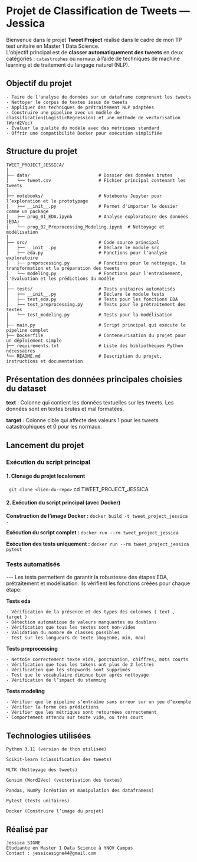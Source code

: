 # Projet de Classification de Tweets — Jessica

Bienvenue dans le projet **Tweet Project** réalisé dans le cadre de mon TP test unitaire en Master 1 Data Science.  
L'objectif principal est de **classer automatiquement des tweets** en deux catégories : `catastrophes` ou `normaux` à l’aide de techniques de machine learning et de traitement du langage naturel (NLP).


## Objectif du projet 
```
- Faire de l'analyse de données sur un dataframe comprenant les tweets 
- Nettoyer le corpus de textes issus de tweets
- Appliquer des techniques de prétraitement NLP adaptées
- Construire une pipeline avec un modèle de classification(LogisticRegression) et une méthode de vectorisation (Word2Vec)
- Évaluer la qualité du modèle avec des métriques standard
- Offrir une compatibilité Docker pour exécution simplifiée 
```

## Structure du projet
```
TWEET_PROJECT_JESSICA/
│
├── data/                          # Dossier des données brutes
│   └── tweet.csv                  # Fichier principal contenant les tweets
│
├── notebooks/                     # Notebooks Jupyter pour l’exploration et le prototypage
│   ├── __init__.py                # Permet d'importer le dossier comme un package
│   ├── prog_01_EDA.ipynb          # Analyse exploratoire des données (EDA)
│   └── prog_02_Preprocessing_Modeling.ipynb  # Nettoyage et modélisation
│
├── src/                           # Code source principal
│   ├── __init__.py                # Déclare le module src
│   ├── eda.py                     # Fonctions pour l'analyse exploratoire
│   ├── preprocessing.py           # Fonctions pour le nettoyage, la transformation et la préparation des tweets  
│   └── modeling.py                # Fonctions pour l'entraînement, l'évaluation et les prédictions du modèle
│
├── tests/                         # Tests unitaires automatisés
│   ├── __init__.py                # Déclare le module tests
│   ├── test_eda.py                # Tests pour les fonctions EDA
│   ├── test_preprocessing.py      # Tests pour le prétraitement des textes
│   └── test_modeling.py           # Tests pour la modélisation 
│
├── main.py                        # Script principal qui exécute le pipeline complet
├── Dockerfile                     # Conteneurisation du projet pour un déploiement simple
├── requirements.txt               # Liste des bibliothèques Python nécessaires
└── README.md                      # Description du projet, instructions et documentation
```

## Présentation des données principales choisies du dataset

**text** : Colonne qui contient les données textuelles sur les tweets. Les données sont en textes brutes et mal formatées.

**target** : Colonne cible qui affecte des valeurs 1 pour les tweets catastrophiques et 0 pour les normaux.

## Lancement du projet

### Exécution du script principal

#### 1. Clonage du projet localement
``` git clone <lien-du-repo>```
cd TWEET_PROJECT_JESSICA

#### 2. Exécution du script principal (avec Docker)

**Construction de l’image Docker :**
```docker build -t tweet_project_jessica .```

**Exécution du script complet :**
```docker run --rm tweet_project_jessica```

**Exécution des tests uniquement :**
```docker run --rm tweet_project_jessica pytest```

### Tests automatisés

--- Les tests permettent de garantir la robustesse des étapes EDA, prétraitement et modélisation. Ils vérifient les fonctions créées pour chaque étape:

**Tests eda**

```
- Vérification de la présence et des types des colonnes ( text , target )
- Détection automatique de valeurs manquantes ou doublons
- Vérification que tous les textes sont non-vides
- Validation du nombre de classes possibles
- Test sur les longueurs de texte (moyenne, min, max)
```

**Tests preprocessing**
```
- Nettoie correctement texte vide, ponctuation, chiffres, mots courts
- Vérification que tous les tokens ont plus de 2 lettres
- Vérification que les stopwords sont supprimés
- Test que le vocabulaire diminue bien après nettoyage
- Vérification de l’impact du stemming
```

**Tests modeling**
```
- Vérifier que le pipeline s'entraîne sans erreur sur un jeu d’exemple
- Vérifier la forme des prédictions
- Vérifier que les métriques sont retournées correctement
- Comportement attendu sur texte vide, ou très court
```

## Technologies utilisées

```
Python 3.11 (version de thon utilisée)

Scikit-learn (classification des tweets)

NLTK (Nettoyage des tweets)

Gensim (Word2Vec) (vectorisation des textes)

Pandas, NumPy (création et manipulation des dataframess)

Pytest (tests unitaires)

Docker (Construire l’image du projet)
```

## Réalisé par

```
Jessica SIGNE 
Étudiante en Master 1 Data Science à YNOV Campus
Contact : jessicasigne44@gmail.com
```





